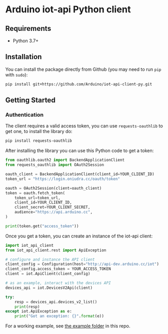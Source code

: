 # Arduino iot-api Python client

## Requirements

* Python 3.7+

## Installation

You can install the package directly from Github (you may need to run `pip` with
`sudo`):

```sh
pip install git+https://github.com/Arduino/iot-api-client-py.git
```

## Getting Started

### Authentication

The client requires a valid access token, you can use `requests-oauthlib` to get
one, to install the library do:

```sh
pip install requests-oauthlib
```

After installing the library you can use this Python code to get a token:

```python
from oauthlib.oauth2 import BackendApplicationClient
from requests_oauthlib import OAuth2Session

oauth_client = BackendApplicationClient(client_id=YOUR_CLIENT_ID)
token_url = "https://login.oniudra.cc/oauth/token"

oauth = OAuth2Session(client=oauth_client)
token = oauth.fetch_token(
    token_url=token_url,
    client_id=YOUR_CLIENT_ID,
    client_secret=YOUR_CLIENT_SECRET,
    audience="https://api.arduino.cc",
)

print(token.get("access_token"))
```

Once you get a token, you can create an instance of the iot-api client:

```python
import iot_api_client
from iot_api_client.rest import ApiException

# configure and instance the API client
client_config = Configuration(host="http://api-dev.arduino.cc/iot")
client_config.access_token = YOUR_ACCESS_TOKEN
client = iot.ApiClient(client_config)

# as an example, interact with the devices API
devices_api = iot.DevicesV2Api(client)

try:
    resp = devices_api.devices_v2_list()
    print(resp)
except iot.ApiException as e:
    print("Got an exception: {}".format(e))
```

For a working example, see [the example folder](./example) in this repo.
